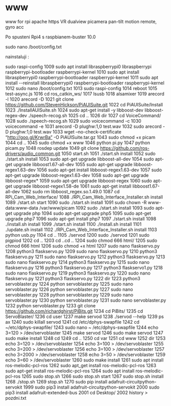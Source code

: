 # www
www for rpi apache https VR dualview picamera pan-tilt motion remote, gyro acc 

Po spusteni Rpi4 s raspbianem-buster 10.0 

sudo nano /boot/config.txt

nainstaluji :





sudo raspi-config
 1009  sudo apt install libraspberrypi0 libraspberrypi raspberrypi-bootloader raspberrypi-kernel
 1010  sudo apt install libraspberrypi0 raspberrypi-bootloader raspberrypi-kernel
 1011  sudo apt install --reinstall libraspberrypi0 raspberrypi-bootloader raspberrypi-kernel
 1012  sudo nano /boot/config.txt 
 1013  sudo raspi-config
 1014  reboot
 1015  test-async.js
 1016  cd ros_catkin_ws/
 1017  lsusb
 1018  alsamixer
 1019  arecord -l
 1020  arecord -D
 1021  git clone https://github.com/StevenHickson/PiAUISuite.git
 1022  cd PiAUISuite/Install
 1023  ./InstallAUISuite.sh
 1024  sudo apt-get install -y libboost-dev libboost-regex-dev ./speech-recog.sh
 1025  cd ..
 1026  dir
 1027  cd VoiceCommand/
 1028  sudo  ./speech-recog.sh
 1029  sudo voicecommand -c
 1030  voicecommand -e
 1031  arecord -D plughw:1,0 test.wav
 1032  sudo arecord -D plughw:1,0 test.wav
 1033  wget –no-check-certificate “http://goo.gl/KrwrBa” -O PiAUISuite.tar.gz
 1043  sudo chmod +x picam
 1044  cd ..
 1045  sudo chmod +x www
 1046  python pi.py
 1047  python picam.py
 1048  rosdep update
 1049  git clone https://github.com/ros-drivers/audio_common.git
 1050  start.sh
 1051  ./start.sh install
 1052  sudo ./start.sh install
 1053  sudo apt-get upgrade libboost-all-dev
 1054  sudo apt-get upgrade libboost1.67-all-dev
 1055  sudo apt-get upgrade libboost-regex1.63-dev
 1056  sudo apt-get install libboost-regex1.63-dev
 1057  sudo apt-get upgrade libboost-regex1.63-dev
 1058  sudo apt-get upgrade libboost-regex*
 1059  sudo apt-get upgrade libboost-regex
 1060  sudo apt-get upgrade libboost-regex1.58-de 
 1061  sudo apt-get install libboost1.67-all-dev
 1062  sudo rm libboost_regex.so.1.49.0
 1087  cd RPi_Cam_Web_Interface/
 1088  ./RPi_Cam_Web_Interface_Installer.sh install
 1089  ./start.sh start
 1090  sudo ./start.sh install
 1091  sudo chown -R www-data:www-data /var/www/picam
 1092  sudo ./start.sh install
 1093  sudo apt-get upgrade php
 1094  sudo apt-get upgrade php5
 1095  sudo apt-get upgrade php7
 1096  sudo apt-get install php7
 1097  ./start.sh install
 1098  ./install.sh install
 1099  ./start.sh install
 1100  ./install.sh install
 1101  ./update.sh install
 1102  ./RPi_Cam_Web_Interface_Installer.sh install
 1103  python usb.py
 1104  cd ..
 1105    ./servod
 1200  sudo ./servod
 1201  sudo pigpiod
 1202  cd ..
 1203  cd ..cd ..
 1204  sudo chmod 666 html/
 1205  sudo chmod 666 html
 1206  sudo chmod +x html
 1207  sudo nano flaskservo.py
 1208  python3 flaskservo.py
 1209  sudo nano flaskservo.py
 1210  python3 flaskservo.py
 1211  sudo nano flaskservo.py
 1212  python3 flaskservo.py
 1213  sudo nano flaskservo.py
 1214  python3 flaskservo.py
 1215  sudo nano flaskservo.py
 1216  python3 flaskservo.py
 1217  python3 flaskservo1.py
 1218  sudo nano flaskservo.py
 1219  python3 flaskservo.py
 1220  sudo nano flaskservo.py
 1221  python3 flaskservo.py
 1222  dir
 1223  python3 servoblaster.py 
 1224  python servoblaster.py 
 1225  sudo nano servoblaster.py 
 1226  python servoblaster.py 
 1227  sudo nano servoblaster.py 
 1228  python servoblaster.py 
 1229  sudo nano servoblaster.py 
 1230  python servoblaster.py 
 1231  sudo nano servoblaster.py 
 1232  python servoblaster.py 
 1233  git clone https://github.com/richardghirst/PiBits.git
 1234  cd PiBits/
 1235  cd ServoBlaster/
 1236  cd user
 1237  make servod
 1238  ./servod --help
 1239  ps ax
 1240  sudo killall servod
 1241  cd  /etc/dphys-swapfile
 1242  cd ~/etc/dphys-swapfile/
 1243  sudo nano ~ /etc/dphys-swapfile
 1244  echo 3=120 > /dev/servoblaster
 1245  make servod
 1246  sudo make servod
 1247  sudo make install
 1248  cd
 1249  cd ..
 1250  cd var
 1251  cd www
 1252  dir
 1253  echo 3=120 > /dev/servoblaster
 1254  echo 3=100 > /dev/servoblaster
 1255  echo 3=200 > /dev/servoblaster
 1256  echo 3=100 > /dev/servoblaster
 1257  echo 3=2000 > /dev/servoblaster
 1258  echo 3=50 > /dev/servoblaster
 1259  echo 3=60 > /dev/servoblaster
 1260  sudo make install
 1261  sudo apt install ros-melodic-pcl-ros
 1262  sudo apt_get install ros-melodic-pcl-ros
 1263  sudo apt-get install ros-melodic-pcl-ros
 1264  sudo apt install ros-melodic-pcl-ros
 1265  sudo stop.sh
 1266  sudo stop.sh start
 1267  sudo stop.sh install
 1268  ./stop.sh
 1269  stop.sh
 1270  sudo pip install adafruit-circuitpython-servokit
 1999  sudo pip3 install adafruit-circuitpython-servokit
 2000  sudo pip3 install adafruit-extended-bus
 2001  cd Desktop/
 2002  history > pozdni.txt























































